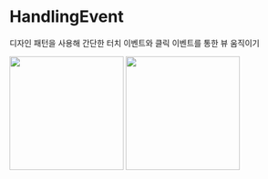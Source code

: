 # HandlingEvent
디자인 패턴을 사용해 간단한 터치 이벤트와 클릭 이벤트를 통한 뷰 움직이기 


<div>
    <img width="200" src = "https://user-images.githubusercontent.com/25498573/90825525-018dc080-e374-11ea-8645-2dafa1749bfe.jpg"</img>
    <img width="200" src = "https://user-images.githubusercontent.com/25498573/90825356-c25f6f80-e373-11ea-898b-c69014922282.jpg"</img>
  </div>
  
